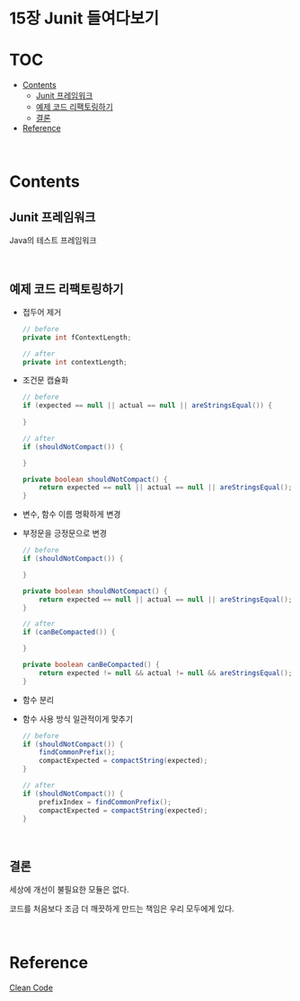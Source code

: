# 15장 Junit 들여다보기

# TOC

- [Contents](#contents)
  * [Junit 프레임워크](#junit-프레임워크)
  * [예제 코드 리팩토링하기](#예제-코드-리팩토링하기)
  * [결론](#결론)
- [Reference](#reference)

<br>

# Contents

## Junit 프레임워크

Java의 테스트 프레임워크

<br>

## 예제 코드 리팩토링하기

- 접두어 제거

    ```java
    // before 
    private int fContextLength;

    // after
    private int contextLength;
    ```

- 조건문 캡슐화

    ```java
    // before
    if (expected == null || actual == null || areStringsEqual()) {
    	
    }

    // after
    if (shouldNotCompact()) {

    }

    private boolean shouldNotCompact() {
    	return expected == null || actual == null || areStringsEqual();
    }
    ```

- 변수, 함수 이름 명확하게 변경
- 부정문을 긍정문으로 변경

    ```java
    // before
    if (shouldNotCompact()) {

    }

    private boolean shouldNotCompact() {
    	return expected == null || actual == null || areStringsEqual();
    }

    // after
    if (canBeCompacted()) {

    }

    private boolean canBeCompacted() {
    	return expected != null && actual != null && areStringsEqual();
    }
    ```

- 함수 분리
- 함수 사용 방식 일관적이게 맞추기

    ```java
    // before
    if (shouldNotCompact()) {
    	findCommonPrefix();
    	compactExpected = compactString(expected);
    }

    // after
    if (shouldNotCompact()) {
    	prefixIndex = findCommonPrefix();
    	compactExpected = compactString(expected);
    }
    ```

<br>

## 결론

세상에 개선이 불필요한 모듈은 없다.

코드를 처음보다 조금 더 깨끗하게 만드는 책임은 우리 모두에게 있다.

<br>

# Reference

[Clean Code](https://book.naver.com/bookdb/book_detail.nhn?bid=7390287)